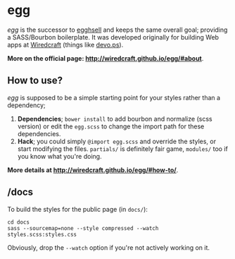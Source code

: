 # egg

*egg* is the successor to [egghsell](https://github.com/Wiredcraft/eggshell) and keeps the same overall goal; providing a SASS/Bourbon boilerplate. It was developed originally for building Web apps at [Wiredcraft](https://wiredcraft.com) (things like [devo.ps](http://devo.ps)).

**More on the official page: http://wiredcraft.github.io/egg/#about**.

## How to use?

*egg* is supposed to be a simple starting point for your styles rather than a
dependency;

1. **Dependencies**; `bower install` to add bourbon and normalize (scss version) or edit the `egg.scss` to change the import path for these dependencies.
2. **Hack**; you could simply `@import egg.scss` and override the styles, or start
modifying the files. `partials/` is definitely fair game, `modules/` too if you
know what you're doing.

**More details at http://wiredcraft.github.io/egg/#how-to/**.

## /docs

To build the styles for the public page (in `docs/`):

    cd docs
    sass --sourcemap=none --style compressed --watch styles.scss:styles.css

Obviously, drop the `--watch` option if you're not actively working on it.
